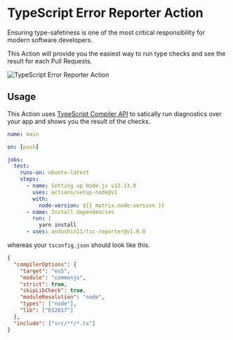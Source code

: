 # TypeScript Error Reporter Action
Ensuring type-safetiness is one of the most critical responsibility for modern software developers.

This Action will provide you the easiest way to run type checks and see the result for each Pull Requests.

![TypeScript Error Reporter Action](https://user-images.githubusercontent.com/8381075/78413929-a40f0680-7654-11ea-8365-0ef72fb4d6b3.png)

## Usage
This Action uses [TypeScript Compiler API](https://github.com/microsoft/TypeScript/wiki/Using-the-Compiler-API) to satically run diagnostics over your app and shows you the result of the checks.

```yaml
name: main

on: [push]

jobs:
  test:
    runs-on: ubuntu-latest
    steps:
      - name: Setting up Node.js v12.13.0
        uses: actions/setup-node@v1
        with:
          node-version: ${{ matrix.node-version }}
      - name: Install dependencies
        run: |
          yarn install
      - uses: andoshin11/tsc-reporter@v1.0.0
```

whereas your `tsconfig.json` should look like this.

```json
{
  "compilerOptions": {
    "target": "es5",
    "module": "commonjs",
    "strict": true,
    "skipLibCheck": true,
    "moduleResolution": "node",
    "types": ["node"],
    "lib": ["ES2017"]
  },
  "include": ["src/**/*.ts"]
}
```
